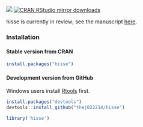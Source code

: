 [![](http://www.r-pkg.org/badges/version/hisse)](http://www.r-pkg.org/pkg/hisse)
[![CRAN RStudio mirror downloads](http://cranlogs.r-pkg.org/badges/hisse)](http://www.r-pkg.org/pkg/hisse)

hisse is currently in review; see the manuscript  [here](http://biorxiv.org/content/early/2015/06/16/016386).

### Installation

#### Stable version from CRAN


```r
install.packages("hisse")
```

#### Development version from GitHub

Windows users install [Rtools](http://cran.r-project.org/bin/windows/Rtools/) first.


```r
install.packages("devtools")
devtools::install_github("thej022214/hisse")
```


```r
library('hisse')
```
